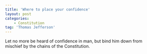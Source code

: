 ```yaml
---
title: 'Where to place your confidence'
layout: post
categories:
    - Constitution
tag: 'Thomas Jefferson'
---
```


Let no more be heard of confidence in man, but bind him down from mischief by the chains of the Constitution.
